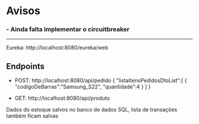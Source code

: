 # Avisos
### - Ainda falta implementar o circuitbreaker
---------------------------------------------------------------------------------
Eureka: http://localhost:8080/eureka/web

## Endpoints 

- POST: http://localhost:8080/api/pedido 
{
    "listaItensPedidosDtoList":[
        {
            "codigoDeBarras":"Samsung_S22",
            "quantidade":4
        }
    ]
}

- GET: http://localhost:8080/api/produto

Dados do estoque salvos no banco de dados SQL, lista de transações também ficam salvas
